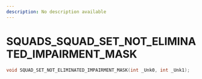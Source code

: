 ```yaml
---
description: No description available 
---
```


# SQUADS\_SQUAD_SET_NOT_ELIMINATED_IMPAIRMENT_MASK

```cpp
void SQUAD_SET_NOT_ELIMINATED_IMPAIRMENT_MASK(int _Unk0, int _Unk1);
```